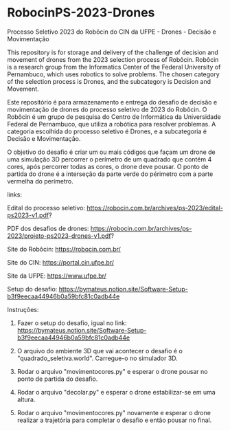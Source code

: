 # RobocinPS-2023-Drones
Processo Seletivo 2023 do Robôcin do CIN da UFPE - Drones - Decisão e Movimentação

This repository is for storage and delivery of the challenge of decision and movement of drones from the 2023 selection process of Robôcin. Robôcin is a research group from the Informatics Center of the Federal University of Pernambuco, which uses robotics to solve problems. The chosen category of the selection process is Drones, and the subcategory is Decision and Movement.

Este repositório é para armazenamento e entrega do desafio de decisão e movimentação de drones do processo seletivo de 2023 do Robôcin. O Robôcin é um grupo de pesquisa do Centro de Informática da Universidade Federal de Pernambuco, que utiliza a robótica para resolver problemas. A categoria escolhida do processo seletivo é Drones, e a subcategoria é Decisão e Movimentação. 

O objetivo do desafio é criar um ou mais códigos que façam um drone de uma simulação 3D percorrer o perímetro de um quadrado que contém 4 cores, após percorrer todas as cores, o drone deve pousar. O ponto de partida do drone é a interseção da parte verde do périmetro com a parte vermelha do perímetro.

links:

Edital do processo seletivo: https://robocin.com.br/archives/ps-2023/edital-ps2023-v1.pdf?

PDF dos desafios de drones: https://robocin.com.br/archives/ps-2023/projeto-ps2023-drones-v1.pdf?

Site do Robôcin: https://robocin.com.br/

Site do CIN: https://portal.cin.ufpe.br/

Site da UFPE: https://www.ufpe.br/

Setup do desafio: https://bymateus.notion.site/Software-Setup-b3f9eecaa44946b0a59bfc81c0adb44e



Instruções:

1. Fazer o setup do desafio, igual no link: https://bymateus.notion.site/Software-Setup-b3f9eecaa44946b0a59bfc81c0adb44e

2. O arquivo do ambiente 3D que vai acontecer o desafio é o "quadrado_seletiva.world". Carregue-o no simulador 3D.

3. Rodar o arquivo "movimentocores.py" e esperar o drone pousar no ponto de partida do desafio.

4. Rodar o arquivo "decolar.py" e esperar o drone estabilizar-se em uma altura.

5. Rodar o arquivo "movimentocores.py" novamente e esperar o drone realizar a trajetória para completar o desafio e então pousar no final.

